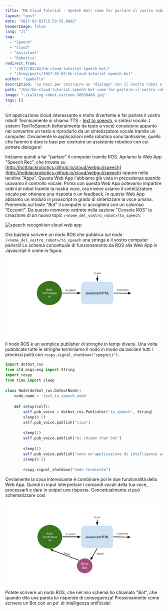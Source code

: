 ```yaml
---
title: "HB Cloud Tutorial - Speech Bot: come far parlare il vostro robot"
layout: "post"
date: "2017-02-02T15:59:55.000Z"
headerImage: false
lang: "it"
tag:
  - "Speech"
  - "Cloud"
  - "Assistant"
  - "Robotics"
redirect_from:
  - "/2017/02/02/hb-cloud-tutorial-speech-bot/"
  - "/blog/posts/2017-02-02-hb-cloud-tutorial-speech-bot"
author: "sgabello"
description: 'Le basi per costruire un "dialogo" con il vostro robot sfruttando le funzionalità di sintesi e riconoscimento vocale.'
path: "/hbr/hb-cloud-tutorial-speech-bot-come-far-parlare-il-vostro-robot/"
image: "./talking-robot-cartoon-38038488.jpg"
tags: []
---
```


Un'applicazione cloud interessante e molto divertente è far parlare il vostro robot!
Tecnicamente si chiama TTS - [text to speech](https://en.wikipedia.org/wiki/Speech_synthesis), o _sintesi vocale_. I sistemi TextToSpeech (letteralmente da testo a voce) consistono appunto nel convertire un testo e riprodurlo da un sintetizzatore vocale tramite un computer. Ovviamente le applicazioni nella robotica sono tantissime, quello che faremo è dare le basi per costruire un assistente robotico con cui potrete dialogare!

Iniziamo quindi a far "parlare" il computer tramite ROS. Apriamo la Web App "Speech Rec", che trovate su [http://hotblackrobotics.github.io/cloud/webgui/speech](http://hotblackrobotics.github.io/cloud/webgui/speech) oppure nella tendina "Apps". Questa Web App l'abbiamo già vista in precedenza quando usavamo il controllo vocale. Prima con questa Web App potevamo impartire ordini al robot tramite la nostra voce, ora invece usiamo il sintetizzatore vocale per ottenere una risposta o un feedback. In questa Web App abbiamo un modulo in javascript in grado di sintetizzare la voce umana. Premendo sul tasto "Bot" il computer ci accoglierà con un caloroso "Eccomi!". Da questo momento vedrete nella sezione "Console ROS" la creazione di un nuovo topic `/<nome_del_vostro_robot>/to_speech`.

![speech recognition cloud web app ](./web%20app%202.png)

Ora basterà scrivere un nodo ROS che pubblica sul nodo `/<nome_del_vostro_robot>/to_speech` una stringa e il vostro computer parlerà! Lo schema concettuale di funzionamento da ROS alla Web App in Javascript è come in figura.

![ROS speech recognition cloud](./ROSspeech4444.png)

Il nodo ROS è un semplice publisher di stringhe in tempi diversi. Una volta pubblicate tutte le stringhe terminiamo il nodo in modo da lasciare tutti i processi puliti con `rospy.signal_shutdown("spegniti")`.

```python
import dotbot_ros
from std_msgs.msg import String
import rospy
from time import sleep

class Node(dotbot_ros.DotbotNode):
    node_name = 'text_to_speech_node'

    def setup(self):
        self.pub_voice = dotbot_ros.Publisher('to_speech', String)
        sleep(0.5)
        self.pub_voice.publish("ciao")

        sleep(1)
        self.pub_voice.publish("mi chiamo chat bot")

        sleep(1)
        self.pub_voice.publish("sono un'applicazione di intelligenza artificiale")
        sleep(0.5)

        rospy.signal_shutdown("nodo terminato")
```

Ovviamente la cosa interessante è combinare poi le due funzionalità della Web App. Quindi in input interpretare i comandi vocali della tua voce, processarli e dare in output una risposta. Concettualmente si può schematizzare così.

![bot ROS speech Text to Speech](./botSpeechROS2.png)

Potete scrivere un nodo ROS, che nel mio schema ho chiamato "Bot", che quando dite una parola lui risponde di conseguenza! Prossimamente come scrivere un Bot con un po' di intelligenza artificiale!
